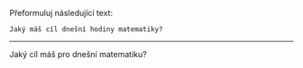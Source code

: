 Přeformuluj následující text:

```
Jaký máš cíl dnešní hodiny matematiky?
```

---

<!-- chatcmpl-749ZrZOTAtUaY7tYGH8LBL3ePam5a -->

Jaký cíl máš pro dnešní matematiku?